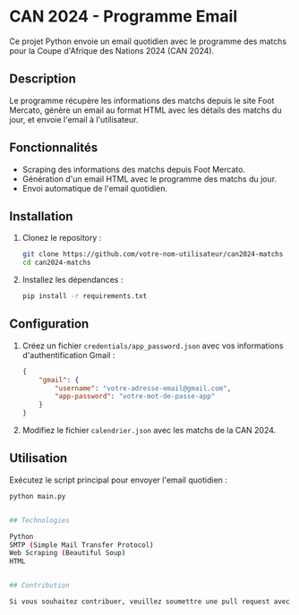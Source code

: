 # CAN 2024 - Programme Email

Ce projet Python envoie un email quotidien avec le programme des matchs pour la Coupe d'Afrique des Nations 2024 (CAN 2024).

## Description

Le programme récupère les informations des matchs depuis le site Foot Mercato, génère un email au format HTML avec les détails des matchs du jour, et envoie l'email à l'utilisateur.

## Fonctionnalités

- Scraping des informations des matchs depuis Foot Mercato.
- Génération d'un email HTML avec le programme des matchs du jour.
- Envoi automatique de l'email quotidien.

## Installation

1. Clonez le repository :

    ```bash
    git clone https://github.com/votre-nom-utilisateur/can2024-matchs
    cd can2024-matchs
    ```

2. Installez les dépendances :

    ```bash
    pip install -r requirements.txt
    ```

## Configuration

1. Créez un fichier `credentials/app_password.json` avec vos informations d'authentification Gmail :

    ```json
    {
        "gmail": {
            "username": "votre-adresse-email@gmail.com",
            "app-password": "votre-mot-de-passe-app"
        }
    }
    ```

2. Modifiez le fichier `calendrier.json` avec les matchs de la CAN 2024.

## Utilisation

Exécutez le script principal pour envoyer l'email quotidien :

```bash
python main.py


## Technologies

Python
SMTP (Simple Mail Transfer Protocol)
Web Scraping (Beautiful Soup)
HTML


## Contribution

Si vous souhaitez contribuer, veuillez soumettre une pull request avec vos modifications. Assurez-vous de suivre les règles de contribution.
